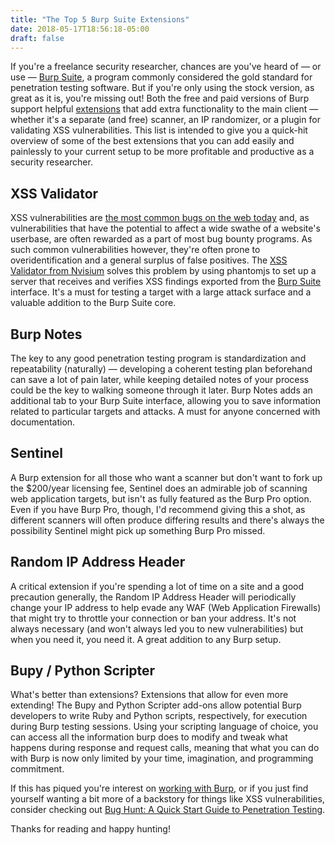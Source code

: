 ```yaml
---
title: "The Top 5 Burp Suite Extensions"
date: 2018-05-17T18:56:18-05:00
draft: false
---
```


If you're a freelance security researcher, chances are you've heard of — or use — [Burp Suite](http://portswigger.net/burp/), a program commonly considered the gold standard for penetration testing software. But if you're only using the stock version, as great as it is, you're missing out! Both the free and paid versions of Burp support helpful [extensions](https://pro.portswigger.net/bappstore/) that add extra functionality to the main client — whether it's a separate (and free) scanner, an IP randomizer, or a plugin for validating XSS vulnerabilities. This list is intended to give you a quick-hit overview of some of the best extensions that you can add easily and painlessly to your current setup to be more profitable and productive as a security researcher.

## XSS Validator

XSS vulnerabilities are [the most common bugs on the web today](https://www.info-point-security.com/sites/default/files/cenzic-vulnerability-report-2014.pdf) and, as vulnerabilities that have the potential to affect a wide swathe of a website's userbase, are often rewarded as a part of most bug bounty programs. As such common vulnerabilities however, they're often prone to overidentification and a general surplus of false positives. The [XSS Validator from Nvisium](https://blog.nvisium.com/2014/01/accurate-xss-detection-with-burpsuite.html) solves this problem by using phantomjs to set up a server that receives and verifies XSS findings exported from the [Burp Suite](http://phantomjs.org/) interface. It's a must for testing a target with a large attack surface and a valuable addition to the Burp Suite core.

## Burp Notes

The key to any good penetration testing program is standardization and repeatability (naturally) — developing a coherent testing plan beforehand can save a lot of pain later, while keeping detailed notes of your process could be the key to walking someone through it later. Burp Notes adds an additional tab to your Burp Suite interface, allowing you to save information related to particular targets and attacks. A must for anyone concerned with documentation.

## Sentinel

A Burp extension for all those who want a scanner but don't want to fork up the $200/year licensing fee, Sentinel does an admirable job of scanning web application targets, but isn't as fully featured as the Burp Pro option. Even if you have Burp Pro, though, I'd recommend giving this a shot, as different scanners will often produce differing results and there's always the possibility Sentinel might pick up something Burp Pro missed.

## Random IP Address Header

A critical extension if you're spending a lot of time on a site and a good precaution generally, the Random IP Address Header will periodically change your IP address to help evade any WAF (Web Application Firewalls) that might try to throttle your connection or ban your address. It's not always necessary (and won't always led you to new vulnerabilities) but when you need it, you need it. A great addition to any Burp setup.

## Bupy / Python Scripter

What's better than extensions? Extensions that allow for even more extending! The Bupy and Python Scripter add-ons allow potential Burp developers to write Ruby and Python scripts, respectively, for execution during Burp testing sessions. Using your scripting language of choice, you can access all the information burp does to modify and tweak what happens during response and request calls, meaning that what you can do with Burp is now only limited by your time, imagination, and programming commitment.

If this has piqued you're interest on [working with Burp](http://bughunting.guide/discovering-xss-vulnerabilities-with-burp-intruder/), or if you just find yourself wanting a bit more of a backstory for things like XSS vulnerabilities, consider checking out [Bug Hunt: A Quick Start Guide to Penetration Testing](https://leanpub.com/bughuntaquickstartguidetopenetrationtesting).

Thanks for reading and happy hunting!
